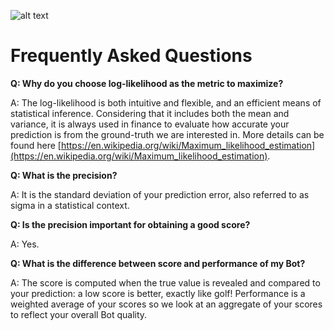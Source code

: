 ![alt text](https://raw.githubusercontent.com/RoarData/stanford-faq/master/media/roar-logo.png "ROAR")

# Frequently Asked Questions

**Q: Why do you choose log-likelihood as the metric to maximize?**

A: The log-likelihood is both intuitive and flexible, and an efficient means of statistical inference. Considering that it includes both the mean and variance, it is always used in finance to evaluate how accurate your prediction is from the ground-truth we are interested in. More details can be found here [https://en.wikipedia.org/wiki/Maximum_likelihood_estimation](https://en.wikipedia.org/wiki/Maximum_likelihood_estimation).

**Q: What is the precision?**

A: It is the standard deviation of your prediction error, also referred to as sigma in a statistical context.

**Q: Is the precision important for obtaining a good score?**

A: Yes.

**Q: What is the difference between score and performance of my Bot?**

A: The score is computed when the true value is revealed and compared to your prediction: a low score is better, exactly like golf! Performance is a weighted average of your scores so we look at an aggregate of your scores to reflect your overall Bot quality.

